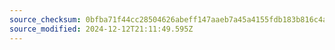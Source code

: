 ```yaml
---
source_checksum: 0bfba71f44cc28504626abeff147aaeb7a45a4155fdb183b816c4a4e809a0e40
source_modified: 2024-12-12T21:11:49.595Z
---
```


